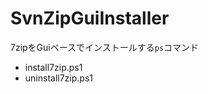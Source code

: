 SvnZipGuiInstaller
==================

7zipをGuiベースでインストールする`ps`コマンド

- install7zip.ps1
- uninstall7zip.ps1
